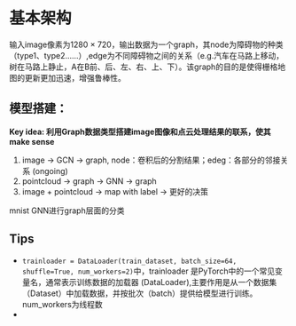# 基本架构
输入image像素为1280 × 720，输出数据为一个graph，其node为障碍物的种类（type1、type2......）,edge为不同障碍物之间的关系（e.g.汽车在马路上移动，树在马路上静止，A在B前、后、左、右、上、下）。该graph的目的是使得栅格地图的更新更加迅速，增强鲁棒性。
## 模型搭建：
**Key idea: 利用Graph数据类型搭建image图像和点云处理结果的联系，使其make sense**
  1. image -> GCN -> graph, node：卷积后的分割结果；edeg：各部分的邻接关系 (ongoing)
  2. pointcloud -> graph -> GNN -> graph
  3. image + pointcloud -> map with label -> 更好的决策









mnist GNN进行graph层面的分类





## Tips
- `trainloader = DataLoader(train_dataset, batch_size=64, shuffle=True, num_workers=2)`中，trainloader 是PyTorch中的一个常见变量名，通常表示训练数据的加载器 (DataLoader),主要作用是从一个数据集（Dataset）中加载数据，并按批次（batch）提供给模型进行训练。num_workers为线程数
- 